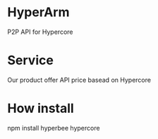 # HyperArm

 P2P API for Hypercore 
 
# Service
Our product offer API price basead on Hypercore 

# How install

npm install hyperbee hypercore

